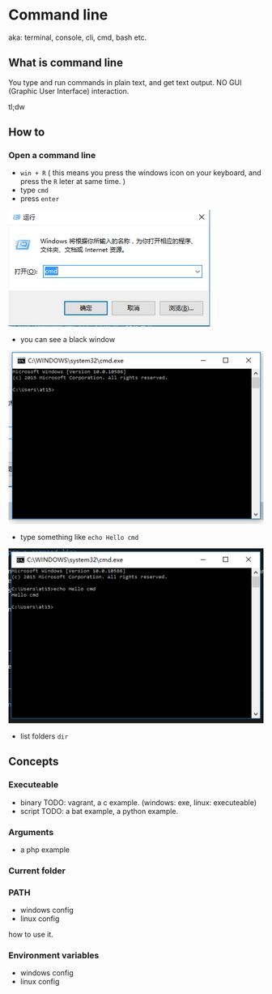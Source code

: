 # Command line

aka: terminal, console, cli, cmd, bash etc.

## What is command line

You type and run commands in plain text, and get text output. NO GUI (Graphic User Interface) interaction.

tl;dw

## How to

### Open a command line

- `win + R` ( this means you press the windows icon on your keyboard, and press the `R` leter at same time. )
- type `cmd`
- press `enter`

![open cmd](images/open_cmd.PNG)

- you can see a black window

![win_cmd](images/win_cmd.PNG)

- type something like `echo Hello cmd`

![win_cmd_hello](images/win_cmd_hello.PNG)

- list folders `dir`

## Concepts

### Executeable

- binary TODO: vagrant, a c example. (windows: exe, linux: executeable)
- script TODO: a bat example, a python example.

### Arguments

- a php example

### Current folder

### PATH

- windows config
- linux config

how to use it.

### Environment variables

- windows config
- linux config
